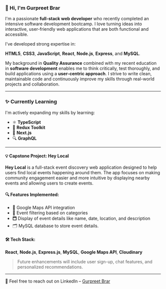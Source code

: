 ### 👋 Hi, I'm Gurpreet Brar

I'm a passionate **full-stack web developer** who recently completed an intensive software development bootcamp. I love turning ideas into interactive, user-friendly web applications that are both functional and accessible.

I've developed strong expertise in:

**HTML5**, **CSS3**, **JavaScript**, **React**, **Node.js**, **Express**, and **MySQL**.


My background in **Quality Assurance** combined with my recent education in **software development** enables me to think critically, test thoroughly, and build applications using a **user-centric approach**. I strive to write clean, maintainable code and continuously improve my skills through real-world projects and collaboration.

---

### ✨ Currently Learning

I'm actively expanding my skills by learning:

- ⚛️ **TypeScript**
- 🧠 **Redux Toolkit**
- 🚀 **Next.js**
- 🔍 **GraphQL**

---

#### 💡 Capstone Project: Hey Local

**Hey Local** is a full-stack event discovery web application designed to help users find local events happening around them. The app focuses on making community engagement easier and more intuitive by displaying nearby events and allowing users to create events.

#### 🔍 Features Implemented:
- 📍 Google Maps API integration  
- 🔎 Event filtering based on categories  
- 🗖️ Display of event details like name, date, location, and description
- 🗂️ MySQL database to store event details.

#### 🛠️ Tech Stack:
**React**, **Node.js**, **Express.js**, **MySQL**, **Google Maps API**, **Cloudinary**

> Future enhancements will include user sign-up, chat features, and personalized recommendations.


---

 📢  Feel free to reach out on LinkedIn – [Gurpreet Brar](https://www.linkedin.com/in/gurpree-kaur-brar/)






